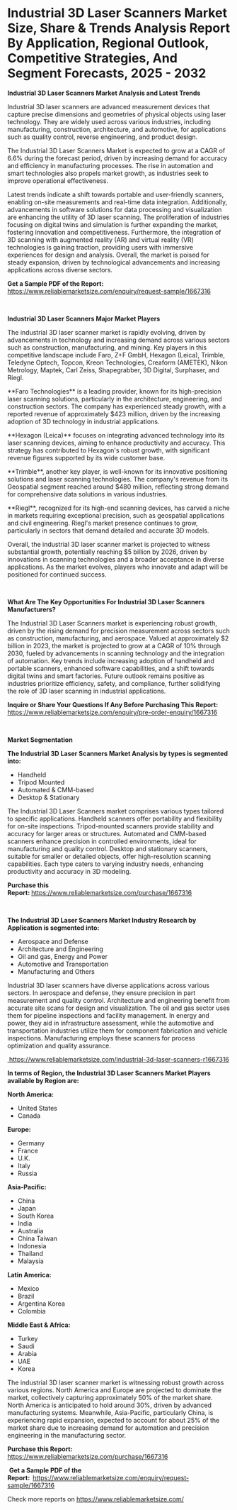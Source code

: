 <p><h1>Industrial 3D Laser Scanners Market Size, Share & Trends Analysis Report By Application, Regional Outlook, Competitive Strategies, And Segment Forecasts, 2025 - 2032</h1></p><p><strong>Industrial 3D Laser Scanners Market Analysis and Latest Trends</strong></p>
<p><p>Industrial 3D laser scanners are advanced measurement devices that capture precise dimensions and geometries of physical objects using laser technology. They are widely used across various industries, including manufacturing, construction, architecture, and automotive, for applications such as quality control, reverse engineering, and product design. </p><p>The Industrial 3D Laser Scanners Market is expected to grow at a CAGR of 6.6% during the forecast period, driven by increasing demand for accuracy and efficiency in manufacturing processes. The rise in automation and smart technologies also propels market growth, as industries seek to improve operational effectiveness. </p><p>Latest trends indicate a shift towards portable and user-friendly scanners, enabling on-site measurements and real-time data integration. Additionally, advancements in software solutions for data processing and visualization are enhancing the utility of 3D laser scanning. The proliferation of industries focusing on digital twins and simulation is further expanding the market, fostering innovation and competitiveness. Furthermore, the integration of 3D scanning with augmented reality (AR) and virtual reality (VR) technologies is gaining traction, providing users with immersive experiences for design and analysis. Overall, the market is poised for steady expansion, driven by technological advancements and increasing applications across diverse sectors.</p></p>
<p><strong>Get a Sample PDF of the Report:&nbsp;</strong> <a href="https://www.reliablemarketsize.com/enquiry/request-sample/1667316?utm_campaign=1103&utm_medium=2&utm_source=Github&utm_content=ia&utm_term=22022025&utm_id=industrial-3d-laser-scanners">https://www.reliablemarketsize.com/enquiry/request-sample/1667316</a></p>
<p>&nbsp;</p>
<p><strong>Industrial 3D Laser Scanners Major Market Players</strong></p>
<p><p>The industrial 3D laser scanner market is rapidly evolving, driven by advancements in technology and increasing demand across various sectors such as construction, manufacturing, and mining. Key players in this competitive landscape include Faro, Z+F GmbH, Hexagon (Leica), Trimble, Teledyne Optech, Topcon, Kreon Technologies, Creaform (AMETEK), Nikon Metrology, Maptek, Carl Zeiss, Shapegrabber, 3D Digital, Surphaser, and Riegl.</p><p>**Faro Technologies** is a leading provider, known for its high-precision laser scanning solutions, particularly in the architecture, engineering, and construction sectors. The company has experienced steady growth, with a reported revenue of approximately $423 million, driven by the increasing adoption of 3D technology in industrial applications.</p><p>**Hexagon (Leica)** focuses on integrating advanced technology into its laser scanning devices, aiming to enhance productivity and accuracy. This strategy has contributed to Hexagon's robust growth, with significant revenue figures supported by its wide customer base.</p><p>**Trimble**, another key player, is well-known for its innovative positioning solutions and laser scanning technologies. The company's revenue from its Geospatial segment reached around $480 million, reflecting strong demand for comprehensive data solutions in various industries.</p><p>**Riegl**, recognized for its high-end scanning devices, has carved a niche in markets requiring exceptional precision, such as geospatial applications and civil engineering. Riegl's market presence continues to grow, particularly in sectors that demand detailed and accurate 3D models.</p><p>Overall, the industrial 3D laser scanner market is projected to witness substantial growth, potentially reaching $5 billion by 2026, driven by innovations in scanning technologies and a broader acceptance in diverse applications. As the market evolves, players who innovate and adapt will be positioned for continued success.</p></p>
<p>&nbsp;</p>
<p><strong>What Are The Key Opportunities For Industrial 3D Laser Scanners Manufacturers?</strong></p>
<p><p>The Industrial 3D Laser Scanners market is experiencing robust growth, driven by the rising demand for precision measurement across sectors such as construction, manufacturing, and aerospace. Valued at approximately $2 billion in 2023, the market is projected to grow at a CAGR of 10% through 2030, fueled by advancements in scanning technology and the integration of automation. Key trends include increasing adoption of handheld and portable scanners, enhanced software capabilities, and a shift towards digital twins and smart factories. Future outlook remains positive as industries prioritize efficiency, safety, and compliance, further solidifying the role of 3D laser scanning in industrial applications.</p></p>
<p><strong>Inquire or Share Your Questions If Any Before Purchasing This Report:</strong> <a href="https://www.reliablemarketsize.com/enquiry/pre-order-enquiry/1667316?utm_campaign=1103&utm_medium=2&utm_source=Github&utm_content=ia&utm_term=22022025&utm_id=industrial-3d-laser-scanners">https://www.reliablemarketsize.com/enquiry/pre-order-enquiry/1667316</a></p>
<p>&nbsp;</p>
<p><strong>Market Segmentation</strong></p>
<p><strong>The Industrial 3D Laser Scanners Market Analysis by types is segmented into:</strong></p>
<p><ul><li>Handheld</li><li>Tripod Mounted</li><li>Automated & CMM-based</li><li>Desktop & Stationary</li></ul></p>
<p><p>The Industrial 3D Laser Scanners market comprises various types tailored to specific applications. Handheld scanners offer portability and flexibility for on-site inspections. Tripod-mounted scanners provide stability and accuracy for larger areas or structures. Automated and CMM-based scanners enhance precision in controlled environments, ideal for manufacturing and quality control. Desktop and stationary scanners, suitable for smaller or detailed objects, offer high-resolution scanning capabilities. Each type caters to varying industry needs, enhancing productivity and accuracy in 3D modeling.</p></p>
<p><strong>Purchase this Report:&nbsp;</strong><a href="https://www.reliablemarketsize.com/purchase/1667316?utm_campaign=1103&utm_medium=2&utm_source=Github&utm_content=ia&utm_term=22022025&utm_id=industrial-3d-laser-scanners">https://www.reliablemarketsize.com/purchase/1667316</a></p>
<p>&nbsp;</p>
<p><strong>The Industrial 3D Laser Scanners Market Industry Research by Application is segmented into:</strong></p>
<p><ul><li>Aerospace and Defense</li><li>Architecture and Engineering</li><li>Oil and gas, Energy and Power</li><li>Automotive and Transportation</li><li>Manufacturing and Others</li></ul></p>
<p><p>Industrial 3D laser scanners have diverse applications across various sectors. In aerospace and defense, they ensure precision in part measurement and quality control. Architecture and engineering benefit from accurate site scans for design and visualization. The oil and gas sector uses them for pipeline inspections and facility management. In energy and power, they aid in infrastructure assessment, while the automotive and transportation industries utilize them for component fabrication and vehicle inspections. Manufacturing employs these scanners for process optimization and quality assurance.</p></p>
<p><a href="https://www.reliablemarketsize.com/industrial-3d-laser-scanners-r1667316?utm_campaign=1103&utm_medium=2&utm_source=Github&utm_content=ia&utm_term=22022025&utm_id=industrial-3d-laser-scanners">&nbsp;https://www.reliablemarketsize.com/industrial-3d-laser-scanners-r1667316</a></p>
<p><strong>In terms of Region, the Industrial 3D Laser Scanners Market Players available by Region are:</strong></p>
<p>
    <p> <strong> North America: </strong>
        <ul>
            <li>United States</li>
            <li>Canada</li>
        </ul>
        </p> 
    <p> <strong> Europe: </strong>
        <ul>
            <li>Germany</li>
            <li>France</li>
            <li>U.K.</li>
            <li>Italy</li>
            <li>Russia</li>
        </ul>
        </p> 
    <p> <strong> Asia-Pacific: </strong>
        <ul>
            <li>China</li>
            <li>Japan</li>
            <li>South Korea</li>
            <li>India</li>
            <li>Australia</li>
            <li>China Taiwan</li>
            <li>Indonesia</li>
            <li>Thailand</li>
            <li>Malaysia</li>
        </ul>
        </p> 
    <p> <strong> Latin America: </strong>
        <ul>
            <li>Mexico</li>
            <li>Brazil</li>
            <li>Argentina Korea</li>
            <li>Colombia</li>
        </ul>
        </p> 
    <p> <strong> Middle East & Africa: </strong>
        <ul>
            <li>Turkey</li>
            <li>Saudi</li>
            <li>Arabia</li>
            <li>UAE</li>
            <li>Korea</li>
        </ul>
    </p>
    </p>
<p><p>The industrial 3D laser scanner market is witnessing robust growth across various regions. North America and Europe are projected to dominate the market, collectively capturing approximately 50% of the market share. North America is anticipated to hold around 30%, driven by advanced manufacturing systems. Meanwhile, Asia-Pacific, particularly China, is experiencing rapid expansion, expected to account for about 25% of the market share due to increasing demand for automation and precision engineering in the manufacturing sector.</p></p>
<p><strong>Purchase this Report: </strong><a href="https://www.reliablemarketsize.com/purchase/1667316?utm_campaign=1103&utm_medium=2&utm_source=Github&utm_content=ia&utm_term=22022025&utm_id=industrial-3d-laser-scanners">https://www.reliablemarketsize.com/purchase/1667316</a></p>
<p>&nbsp;<strong>Get a Sample PDF of the Report:&nbsp;&nbsp;</strong><a href="https://www.reliablemarketsize.com/enquiry/request-sample/1667316?utm_campaign=1103&utm_medium=2&utm_source=Github&utm_content=ia&utm_term=22022025&utm_id=industrial-3d-laser-scanners">https://www.reliablemarketsize.com/enquiry/request-sample/1667316</a></p>
<p><strong></strong></p>
<p>Check more reports on <a href="https://www.reliablemarketsize.com/?utm_campaign=1103&utm_medium=2&utm_source=Github&utm_content=ia&utm_term=22022025&utm_id=industrial-3d-laser-scanners">https://www.reliablemarketsize.com/</a></p>